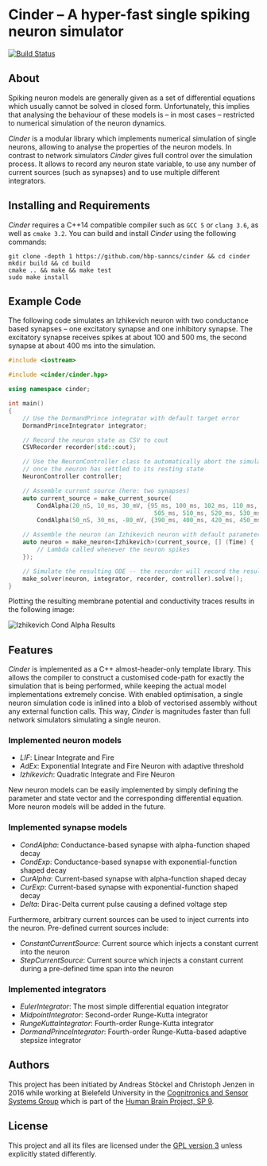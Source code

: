 # Cinder – A hyper-fast single spiking neuron simulator

[![Build Status](https://travis-ci.org/hbp-sanncs/cinder.svg?branch=master)](https://travis-ci.org/hbp-sanncs/cinder)

## About

Spiking neuron models are generally given as a set of differential equations
which usually cannot be solved in closed form. Unfortunately, this implies that
analysing the behaviour of these models is – in most cases – restricted to
numerical simulation of the neuron dynamics.

_Cinder_ is a modular library which implements numerical simulation of single
neurons, allowing to analyse the properties of the neuron models. In contrast
to network simulators _Cinder_ gives full control over the simulation process.
It allows to record any neuron state variable, to use any number of current
sources (such as synapses) and to use multiple different integrators.

## Installing and Requirements

_Cinder_ requires a C++14 compatible compiler such as `GCC 5` or `clang 3.6`,
as well as `cmake 3.2`. You can build and install _Cinder_ using the following
commands:

```
git clone -depth 1 https://github.com/hbp-sanncs/cinder && cd cinder
mkdir build && cd build
cmake .. && make && make test
sudo make install
```

## Example Code

The following code simulates an Izhikevich neuron with two conductance based
synapses – one excitatory synapse and one inhibitory synapse. The excitatory
synapse receives spikes at about 100 and 500 ms, the second synapse at about
400 ms into the simulation.


```c++
#include <iostream>

#include <cinder/cinder.hpp>

using namespace cinder;

int main()
{
	// Use the DormandPrince integrator with default target error
	DormandPrinceIntegrator integrator;

	// Record the neuron state as CSV to cout
	CSVRecorder recorder(std::cout);

	// Use the NeuronController class to automatically abort the simulation
	// once the neuron has settled to its resting state
	NeuronController controller;

	// Assemble current source (here: two synapses)
	auto current_source = make_current_source(
	    CondAlpha(20_nS, 10_ms, 30_mV, {95_ms, 100_ms, 102_ms, 110_ms, 499_ms,
	                                     505_ms, 510_ms, 520_ms, 530_ms}),
	    CondAlpha(50_nS, 30_ms, -80_mV, {390_ms, 400_ms, 420_ms, 450_ms}));

	// Assemble the neuron (an Izhikevich neuron with default parameters)
	auto neuron = make_neuron<Izhikevich>(current_source, [] (Time) {
		// Lambda called whenever the neuron spikes
	});

	// Simulate the resulting ODE -- the recorder will record the results
	make_solver(neuron, integrator, recorder, controller).solve();
}
```

Plotting the resulting membrane potential and conductivity traces results in
the following image:

![Izhikevich Cond Alpha Results](https://raw.githubusercontent.com/hbp-sanncs/cinder/master/docs/izhikevich_cond_alpha.png "Result of the Izhikevich-Cond-Alpha example program")


## Features

_Cinder_ is implemented as a C++ almost-header-only template library. This
allows the compiler to construct a customised code-path for exactly the
simulation that is being performed, while keeping the actual model
implementations extremely concise. With enabled optimisation, a single neuron
simulation code is inlined into a blob of vectorised assembly without any
external function calls. This way, _Cinder_ is magnitudes faster than full
network simulators simulating a single neuron.


### Implemented neuron models

* _LIF_: Linear Integrate and Fire
* _AdEx_: Exponential Integrate and Fire Neuron with adaptive threshold
* _Izhikevich_: Quadratic Integrate and Fire Neuron

New neuron models can be easily implemented by simply defining the parameter and
state vector and the corresponding differential equation. More neuron models
will be added in the future.

### Implemented synapse models

* _CondAlpha_: Conductance-based synapse with alpha-function shaped decay
* _CondExp_: Conductance-based synapse with exponential-function shaped decay
* _CurAlpha_: Current-based synapse with alpha-function shaped decay
* _CurExp_: Current-based synapse with exponential-function shaped decay
* _Delta_: Dirac-Delta current pulse causing a defined voltage step

Furthermore, arbitrary current sources can be used to inject currents into the
neuron. Pre-defined current sources include:

* _ConstantCurrentSource_: Current source which injects a constant current into
the neuron
* _StepCurrentSource_: Current source which injects a constant current during a
pre-defined time span into the neuron

### Implemented integrators

* _EulerIntegrator_: The most simple differential equation integrator
* _MidpointIntegrator_: Second-order Runge-Kutta integrator
* _RungeKuttaIntegrator_: Fourth-order Runge-Kutta integrator
* _DormandPrinceIntegrator_: Fourth-order Runge-Kutta-based adaptive stepsize integrator

## Authors

This project has been initiated by Andreas Stöckel and Christoph Jenzen in 2016 while working
at Bielefeld University in the [Cognitronics and Sensor Systems Group](http://www.ks.cit-ec.uni-bielefeld.de/) which is
part of the [Human Brain Project, SP 9](https://www.humanbrainproject.eu/neuromorphic-computing-platform).

## License

This project and all its files are licensed under the
[GPL version 3](http://www.gnu.org/licenses/gpl.txt) unless explicitly stated
differently.
